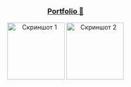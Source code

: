 <div align="center">
  <h3><a href="http://okashuba.link/">Portfolio 👋</a></h3>
  <a href="http://okashuba.link/"><img src="https://images.credly.com/size/340x340/images/00634f82-b07f-4bbd-a6bb-53de397fc3a6/image.png" width="130" height="130" alt="Скриншот 1"></a>
  <a href="http://okashuba.link/"><img src="https://images.credly.com/size/340x340/images/0e284c3f-5164-4b21-8660-0d84737941bc/image.png" width="130" height="130" alt="Скриншот 2"></a>
</div>
